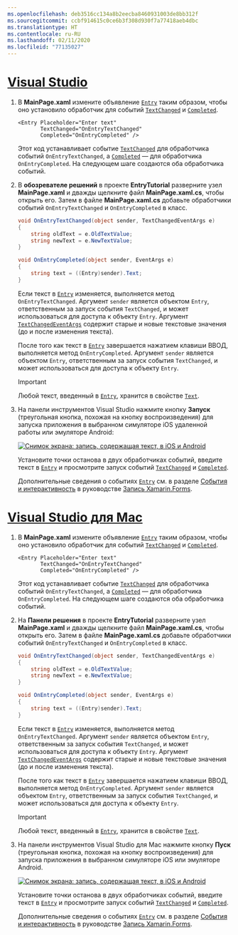 ```yaml
---
ms.openlocfilehash: deb3516cc134a8b2eecba8460931003de8bb312f
ms.sourcegitcommit: ccbf914615c0ce6b3f308d930f7a77418aeb4dbc
ms.translationtype: HT
ms.contentlocale: ru-RU
ms.lasthandoff: 02/11/2020
ms.locfileid: "77135027"
---
```

# <a name="visual-studiotabvswin"></a>[Visual Studio](#tab/vswin)

1. В **MainPage.xaml** измените объявление [`Entry`](xref:Xamarin.Forms.Entry) таким образом, чтобы оно установило обработчик для событий [`TextChanged`](xref:Xamarin.Forms.InputView.TextChanged) и [`Completed`](xref:Xamarin.Forms.Entry.Completed).

    ```xaml
    <Entry Placeholder="Enter text"
           TextChanged="OnEntryTextChanged"
           Completed="OnEntryCompleted" />
    ```

    Этот код устанавливает событие [`TextChanged`](xref:Xamarin.Forms.InputView.TextChanged) для обработчика событий `OnEntryTextChanged`, а [`Completed`](xref:Xamarin.Forms.Entry.Completed) — для обработчика `OnEntryCompleted`. На следующем шаге создаются оба обработчика событий.

1. В **обозревателе решений** в проекте **EntryTutorial** разверните узел **MainPage.xaml** и дважды щелкните файл **MainPage.xaml.cs**, чтобы открыть его. Затем в файле **MainPage.xaml.cs** добавьте обработчики событий `OnEntryTextChanged` и `OnEntryCompleted` в класс.

    ```csharp
    void OnEntryTextChanged(object sender, TextChangedEventArgs e)
    {
        string oldText = e.OldTextValue;
        string newText = e.NewTextValue;
    }

    void OnEntryCompleted(object sender, EventArgs e)
    {
        string text = ((Entry)sender).Text;
    }
    ```

    Если текст в [`Entry`](xref:Xamarin.Forms.Entry) изменяется, выполняется метод `OnEntryTextChanged`. Аргумент `sender` является объектом `Entry`, ответственным за запуск события `TextChanged`, и может использоваться для доступа к объекту `Entry`. Аргумент [`TextChangedEventArgs`](xref:Xamarin.Forms.TextChangedEventArgs) содержит старые и новые текстовые значения (до и после изменения текста).

    После того как текст в [`Entry`](xref:Xamarin.Forms.Entry) завершается нажатием клавиши ВВОД, выполняется метод `OnEntryCompleted`. Аргумент `sender` является объектом `Entry`, ответственным за запуск события `TextChanged`, и может использоваться для доступа к объекту `Entry`.

    > [!IMPORTANT]
    > Любой текст, введенный в [`Entry`](xref:Xamarin.Forms.Entry), хранится в свойстве [`Text`](xref:Xamarin.Forms.InputView.Text).

1. На панели инструментов Visual Studio нажмите кнопку **Запуск** (треугольная кнопка, похожая на кнопку воспроизведения) для запуска приложения в выбранном симуляторе iOS удаленной работы или эмуляторе Android:

    [![Снимок экрана: запись, содержащая текст, в iOS и Android](../images/text-changes.png "Запись с текстом")](../images/text-changes-large.png#lightbox "Запись с текстом")

    Установите точки останова в двух обработчиках событий, введите текст в [`Entry`](xref:Xamarin.Forms.Entry) и просмотрите запуск событий [`TextChanged`](xref:Xamarin.Forms.InputView.TextChanged) и [`Completed`](xref:Xamarin.Forms.Entry.Completed).

    Дополнительные сведения о событиях [`Entry`](xref:Xamarin.Forms.Entry) см. в разделе [События и интерактивность](~/xamarin-forms/user-interface/text/entry.md#events-and-interactivity) в руководстве [Запись Xamarin.Forms](~/xamarin-forms/user-interface/text/entry.md).

# <a name="visual-studio-for-mactabvsmac"></a>[Visual Studio для Mac](#tab/vsmac)

1. В **MainPage.xaml** измените объявление [`Entry`](xref:Xamarin.Forms.Entry) таким образом, чтобы оно установило обработчик для событий [`TextChanged`](xref:Xamarin.Forms.InputView.TextChanged) и [`Completed`](xref:Xamarin.Forms.Entry.Completed).

    ```xaml
    <Entry Placeholder="Enter text"
           TextChanged="OnEntryTextChanged"
           Completed="OnEntryCompleted" />
    ```

    Этот код устанавливает событие [`TextChanged`](xref:Xamarin.Forms.InputView.TextChanged) для обработчика событий `OnEntryTextChanged`, а [`Completed`](xref:Xamarin.Forms.Entry.Completed) — для обработчика `OnEntryCompleted`. На следующем шаге создаются оба обработчика событий.

1. На **Панели решения** в проекте **EntryTutorial** разверните узел **MainPage.xaml** и дважды щелкните файл **MainPage.xaml.cs**, чтобы открыть его. Затем в файле **MainPage.xaml.cs** добавьте обработчики событий `OnEntryTextChanged` и `OnEntryCompleted` в класс.

    ```csharp
    void OnEntryTextChanged(object sender, TextChangedEventArgs e)
    {
        string oldText = e.OldTextValue;
        string newText = e.NewTextValue;
    }

    void OnEntryCompleted(object sender, EventArgs e)
    {
        string text = ((Entry)sender).Text;
    }
    ```

    Если текст в [`Entry`](xref:Xamarin.Forms.Entry) изменяется, выполняется метод `OnEntryTextChanged`. Аргумент `sender` является объектом `Entry`, ответственным за запуск события `TextChanged`, и может использоваться для доступа к объекту `Entry`. Аргумент [`TextChangedEventArgs`](xref:Xamarin.Forms.TextChangedEventArgs) содержит старые и новые текстовые значения (до и после изменения текста).

    После того как текст в [`Entry`](xref:Xamarin.Forms.Entry) завершается нажатием клавиши ВВОД, выполняется метод `OnEntryCompleted`. Аргумент `sender` является объектом `Entry`, ответственным за запуск события `TextChanged`, и может использоваться для доступа к объекту `Entry`.

    > [!IMPORTANT]
    > Любой текст, введенный в [`Entry`](xref:Xamarin.Forms.Entry), хранится в свойстве [`Text`](xref:Xamarin.Forms.InputView.Text).

1. На панели инструментов Visual Studio для Mac нажмите кнопку **Пуск** (треугольная кнопка, похожая на кнопку воспроизведения) для запуска приложения в выбранном симуляторе iOS или эмуляторе Android.

    [![Снимок экрана: запись, содержащая текст, в iOS и Android](../images/text-changes.png "Запись с текстом")](../images/text-changes-large.png#lightbox "Запись с текстом")

    Установите точки останова в двух обработчиках событий, введите текст в [`Entry`](xref:Xamarin.Forms.Entry) и просмотрите запуск событий [`TextChanged`](xref:Xamarin.Forms.InputView.TextChanged) и [`Completed`](xref:Xamarin.Forms.Entry.Completed).

    Дополнительные сведения о событиях [`Entry`](xref:Xamarin.Forms.Entry) см. в разделе [События и интерактивность](~/xamarin-forms/user-interface/text/entry.md#events-and-interactivity) в руководстве [Запись Xamarin.Forms](~/xamarin-forms/user-interface/text/entry.md).
